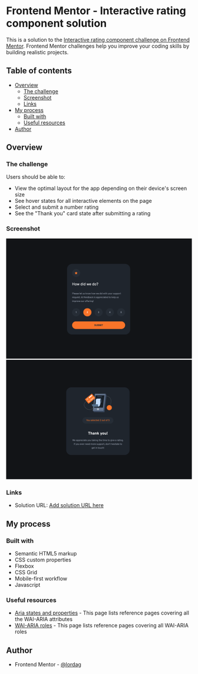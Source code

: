 # Frontend Mentor - Interactive rating component solution

This is a solution to the [Interactive rating component challenge on Frontend Mentor](https://www.frontendmentor.io/challenges/interactive-rating-component-koxpeBUmI). Frontend Mentor challenges help you improve your coding skills by building realistic projects. 

## Table of contents

- [Overview](#overview)
  - [The challenge](#the-challenge)
  - [Screenshot](#screenshot)
  - [Links](#links)
- [My process](#my-process)
  - [Built with](#built-with)
  - [Useful resources](#useful-resources)
- [Author](#author)

## Overview

### The challenge

Users should be able to:

- View the optimal layout for the app depending on their device's screen size
- See hover states for all interactive elements on the page
- Select and submit a number rating
- See the "Thank you" card state after submitting a rating

### Screenshot

![](./desktop-screenshot.png)
![](./desktop-screenshot2.png)

### Links

- Solution URL: [Add solution URL here](https://your-solution-url.com)

## My process

### Built with

- Semantic HTML5 markup
- CSS custom properties
- Flexbox
- CSS Grid
- Mobile-first workflow
- Javascript

### Useful resources

- [Aria states and properties](https://developer.mozilla.org/en-US/docs/Web/Accessibility/ARIA/Attributes) - This page lists reference pages covering all the WAI-ARIA attributes
- [WAI-ARIA roles](https://developer.mozilla.org/en-US/docs/Web/Accessibility/ARIA/Roles) - This page lists reference pages covering all WAI-ARIA roles

## Author

- Frontend Mentor - [@lordag](https://www.frontendmentor.io/profile/lordag)
